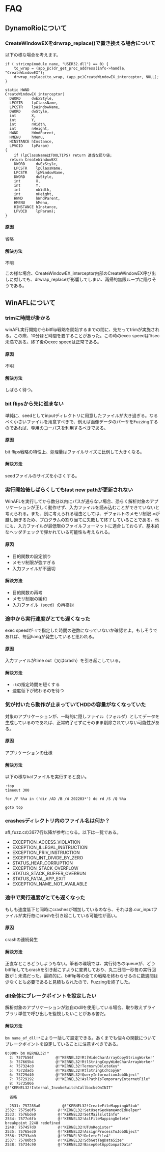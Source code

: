 # FAQ

## DynamoRioについて

### CreateWindowEXをdrwrap_replace()で置き換える場合について
以下の様な場合を考えます。

```
if (_stricmp(module_name, "USER32.dll") == 0) {
	to_wrap = (app_pc)dr_get_proc_address(info->handle, "CreateWindowEX");
	drwrap_replace(to_wrap, (app_pc)CreateWindowEX_interceptor, NULL);
}

static HWND
CreateWindowEX_interceptor(
  DWORD     dwExStyle,
  LPCSTR    lpClassName,
  LPCSTR    lpWindowName,
  DWORD     dwStyle,
  int       X,
  int       Y,
  int       nWidth,
  int       nHeight,
  HWND      hWndParent,
  HMENU     hMenu,
  HINSTANCE hInstance,
  LPVOID    lpParam)
{
	if (lpClassNameはTOOLTIPS) return 適当な戻り値;
  return CreateWindowEX(
    DWORD     dwExStyle,
    LPCSTR    lpClassName,
    LPCSTR    lpWindowName,
    DWORD     dwStyle,
    int       X,
    int       Y,
    int       nWidth,
    int       nHeight,
    HWND      hWndParent,
    HMENU     hMenu,
    HINSTANCE hInstance,
    LPVOID    lpParam);
}
```
#### 原因
省略

#### 解決方法
不明

この様な場合、CreateWindowEX_interceptor内部のCreateWindowEX呼び出しに対しても、drwrap_replaceが影響してしまい、再帰的無限ループに陥りそうである。

## WinAFLについて
### trimに時間が掛かる
winAFL実行開始からbitflip戦略を開始するまでの間に、先だってtrimが実施される。この際、10分ほど時間を要することがあった。この時のexec speedは1/sec未満である。終了後のexec speedは正常である。

#### 原因
不明

#### 解決方法
しばらく待つ。

### bit flipsから先に進まない
単純に、seedとしてinputディレクトリに用意したファイルが大き過ぎる。なるべく小さいファイルを用意すべきで、例えば画像データのパーサをFuzzingするのであれば、専用のコーパスを利用するべきである。

#### 原因
bit flips戦略の特性上、処理量はファイルサイズに比例して大きくなる。

#### 解決方法
seedファイルのサイズを小さくする。

### 実行開始後しばらくしてもlast new pathが更新されない
WinAFLを実行してから数分以内にパスが通らない場合、恐らく解析対象のアプリケーションが正しく動作せず、入力ファイルを読み込むことができていないと考えられる。また、別に考えられる理由としては、デフォルトのメモリ制限```-m```が厳し過ぎるため、プログラムの割り当てに失敗して終了していることである。他にも、入力ファイルが最低限のファイルフォーマットに適合しておらず、基本的なヘッダチェックで弾かれている可能性も考えられる。

#### 原因
- 目的関数の設定誤り
- メモリ制限が強すぎる
- 入力ファイルが不適切

#### 解決方法
- 目的関数の再考
- メモリ制限の緩和
- 入力ファイル（seed）の再検討

### 途中から実行速度がとても遅くなった
exec speedが```-t```で指定した時間の逆数になっていないか確認せよ。もしそうであれば、毎回hangが発生していると思われる。

#### 原因
入力ファイルがtime out（又はcrash）を引き起こしている。

#### 解決方法
- ```-t```の指定時間を短くする
- 速度低下が終わるのを待つ

### 気が付いたら動作が止まっていてHDDの容量がなくなっていた
対象のアプリケーションが、一時的に隠しファイル（フォルダ）としてデータを生成しているのであれば、正常終了せずにそのまま削除されていない可能性がある。

#### 原因
アプリケーションの仕様

#### 解決方法
以下の様なbatファイルを実行すると良い。

```
:top
timeout 300

for /F %%a in ('dir /AD /B /W 202203*') do rd /S /Q %%a

goto top
```

### crashesディレクトリ内のファイル名は何か？
afl_fuzz.cの3677行以降が参考になる。以下は一覧である。

- EXCEPTION_ACCESS_VIOLATION
- EXCEPTION_ILLEGAL_INSTRUCTION
- EXCEPTION_PRIV_INSTRUCTION
- EXCEPTION_INT_DIVIDE_BY_ZERO
- STATUS_HEAP_CORRUPTION
- EXCEPTION_STACK_OVERFLOW
- STATUS_STACK_BUFFER_OVERRUN
- STATUS_FATAL_APP_EXIT
- EXCEPTION_NAME_NOT_AVAILABLE

### 途中で実行速度がとても遅くなった
もしも速度低下と同時にcrashesが増加しているのなら、それは各.cur_inputファイルが実行毎にcrashを引き起こしている可能性が高い。

#### 原因
crashの連続発生

#### 解決方法
正直なところどうしようもない。筆者の環境では、実行待ちのqueueが、どうbitflipしてもcrashを引き起こすように変異しており、丸二日間一秒毎の実行回数が１未満だった。最終的に、bitflip等の全ての戦略を終わらせるのに数週間は少なくとも必要であると見積もられたので、Fuzzingを終了した。

### dll全体にブレークポイントを設定したい
解析対象のアプリケーションが独自のdllを使用している場合、取り敢えずライブラリ単位で呼び出しを監視したいことがある筈だ。

#### 解決方法
```bm name_of_dll!*```により一括して設定できる。あくまでも個々の関数についてブレークポイントを設定していることに注意すべきである。

```
0:000> bm KERNEL32!*
  2: 7577b56f          @!"KERNEL32!RtlWideCharArrayCopyStringWorker"
  3: 757665b4          @!"KERNEL32!RtlStringCopyWideCharArrayWorker"
  4: 757324c0          @!"KERNEL32!TermsrvDeleteKey"
  5: 7572dad5          @!"KERNEL32!RtlStringCchCopyW"
  6: 75729d40          @!"KERNEL32!QueryInformationJobObject"
  7: 75729192          @!"KERNEL32!AslPathIsTemporaryInternetFile"
  8: 75735066          @!"KERNEL32!Internal_InvokeSwitchCallbacksOnINIT"
  
  省略
  
  2531: 757288a0          @!"KERNEL32!CreateFileMappingWStub"
2532: 7575e8f6          @!"KERNEL32!SetUserGeoNameAndIdHelper"
2533: 7576bde0          @!"KERNEL32!SetMailslotInfo"
2534: 7577c6fb          @!"KERNEL32!AslFileMappingDelete"
breakpoint 2248 redefined
2248: 757457d0          @!"KERNEL32!UTUnRegister"
2535: 75765e30          @!"KERNEL32!AssignProcessToJobObject"
2536: 75733ab0          @!"KERNEL32!DeleteFileA"
2537: 75780bcb          @!"KERNEL32!SdbGetTagDataSize"
2538: 75734c90          @!"KERNEL32!BasepGetAppCompatData"
```
